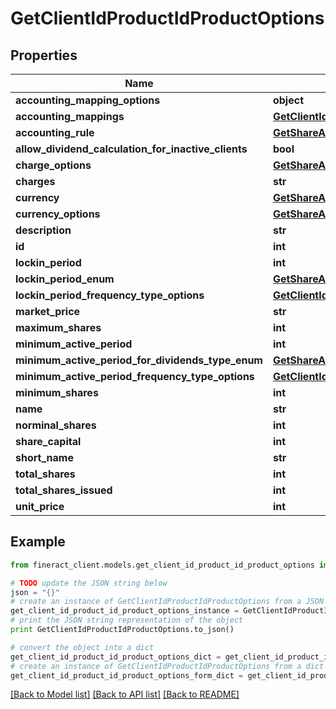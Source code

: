 # GetClientIdProductIdProductOptions


## Properties

Name | Type | Description | Notes
------------ | ------------- | ------------- | -------------
**accounting_mapping_options** | **object** |  | [optional] 
**accounting_mappings** | [**GetClientIdProductIdAccountingMappings**](GetClientIdProductIdAccountingMappings.md) |  | [optional] 
**accounting_rule** | [**GetShareAccountsClientIdProductIdAccountingRule**](GetShareAccountsClientIdProductIdAccountingRule.md) |  | [optional] 
**allow_dividend_calculation_for_inactive_clients** | **bool** |  | [optional] 
**charge_options** | [**GetShareAccountsChargeOptions**](GetShareAccountsChargeOptions.md) |  | [optional] 
**charges** | **str** |  | [optional] 
**currency** | [**GetShareAccountsCurrency**](GetShareAccountsCurrency.md) |  | [optional] 
**currency_options** | [**GetShareAccountsCurrency**](GetShareAccountsCurrency.md) |  | [optional] 
**description** | **str** |  | [optional] 
**id** | **int** |  | [optional] 
**lockin_period** | **int** |  | [optional] 
**lockin_period_enum** | [**GetShareAccountsClientIdProductIdLockPeriodTypeEnum**](GetShareAccountsClientIdProductIdLockPeriodTypeEnum.md) |  | [optional] 
**lockin_period_frequency_type_options** | [**GetClientIdProductIdLockinPeriodFrequencyTypeOptions**](GetClientIdProductIdLockinPeriodFrequencyTypeOptions.md) |  | [optional] 
**market_price** | **str** |  | [optional] 
**maximum_shares** | **int** |  | [optional] 
**minimum_active_period** | **int** |  | [optional] 
**minimum_active_period_for_dividends_type_enum** | [**GetShareAccountsClientIdProductIdMinimumActivePeriodForDividendsTypeEnum**](GetShareAccountsClientIdProductIdMinimumActivePeriodForDividendsTypeEnum.md) |  | [optional] 
**minimum_active_period_frequency_type_options** | [**GetClientIdProductIdMinimumActivePeriodFrequencyTypeOptions**](GetClientIdProductIdMinimumActivePeriodFrequencyTypeOptions.md) |  | [optional] 
**minimum_shares** | **int** |  | [optional] 
**name** | **str** |  | [optional] 
**norminal_shares** | **int** |  | [optional] 
**share_capital** | **int** |  | [optional] 
**short_name** | **str** |  | [optional] 
**total_shares** | **int** |  | [optional] 
**total_shares_issued** | **int** |  | [optional] 
**unit_price** | **int** |  | [optional] 

## Example

```python
from fineract_client.models.get_client_id_product_id_product_options import GetClientIdProductIdProductOptions

# TODO update the JSON string below
json = "{}"
# create an instance of GetClientIdProductIdProductOptions from a JSON string
get_client_id_product_id_product_options_instance = GetClientIdProductIdProductOptions.from_json(json)
# print the JSON string representation of the object
print GetClientIdProductIdProductOptions.to_json()

# convert the object into a dict
get_client_id_product_id_product_options_dict = get_client_id_product_id_product_options_instance.to_dict()
# create an instance of GetClientIdProductIdProductOptions from a dict
get_client_id_product_id_product_options_form_dict = get_client_id_product_id_product_options.from_dict(get_client_id_product_id_product_options_dict)
```
[[Back to Model list]](../README.md#documentation-for-models) [[Back to API list]](../README.md#documentation-for-api-endpoints) [[Back to README]](../README.md)


